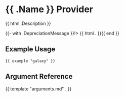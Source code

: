 <!-- DO NOT MAKE CHANGES TO THIS FILE! This file is generated by ../docgen. Run `make doc` to regenerate. --> 
# {{ .Name }} Provider

{{ html .Description }}

{{- with .DepreciationMessage }}!> {{ html . }}{{ end }}

## Example Usage

```hcl
{{ example "galaxy" }}
```

## Argument Reference

{{ template "arguments.md" . }}